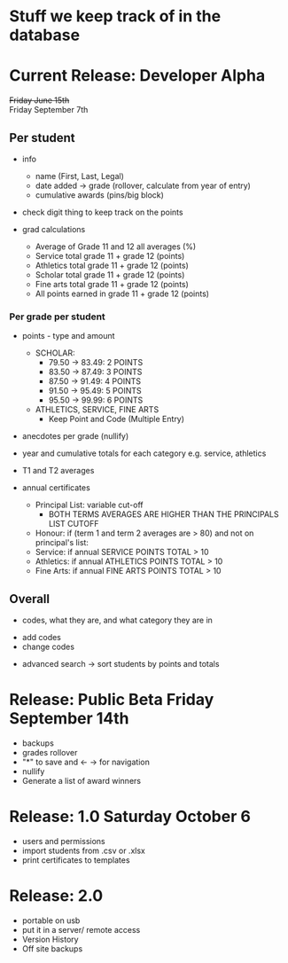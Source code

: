 # Stuff we keep track of in the database

# Current Release: Developer Alpha 
<dl><s>Friday June 15th</s><br>
Friday September 7th
</dl> 


## Per student

* info
  * name (First, Last, Legal)
  * date added → grade (rollover, calculate from year of entry)
  * cumulative awards (pins/big block)

* check digit thing to keep track on the points

* grad calculations
  * Average of Grade 11 and 12 all averages (%)
  * Service total grade 11 + grade 12 (points)
  * Athletics total grade 11 + grade 12 (points)
  * Scholar total grade 11 + grade 12 (points)
  * Fine arts total grade 11 + grade 12 (points)
  * All points earned in grade 11 + grade 12 (points)

### Per grade per student

* points - type and amount
  * SCHOLAR:
    - 79.50 -> 83.49: 2 POINTS
    - 83.50 -> 87.49: 3 POINTS
    - 87.50 -> 91.49: 4 POINTS
    - 91.50 -> 95.49: 5 POINTS
    - 95.50 -> 99.99: 6 POINTS
  * ATHLETICS, SERVICE, FINE ARTS
    - Keep Point and Code (Multiple Entry)
  

* anecdotes per grade (nullify)
* year and cumulative totals for each category e.g. service, athletics
* T1 and T2 averages
* annual certificates
  * Principal List: variable cut-off
    * BOTH TERMS AVERAGES ARE HIGHER THAN THE PRINCIPALS LIST CUTOFF
  * Honour:    if (term 1 and term 2 averages are > 80) and not on principal's list:
  * Service:   if annual SERVICE POINTS TOTAL > 10
  * Athletics: if annual ATHLETICS POINTS TOTAL > 10
  * Fine Arts: if annual FINE ARTS POINTS TOTAL > 10

## Overall

* codes, what they are, and what category they are in
- add codes
- change codes

* advanced search -> sort students by points and totals


# Release: Public Beta Friday September 14th

* backups
* grades rollover
* "*" to save and <- -> for navigation
* nullify
* Generate a list of award winners


# Release: 1.0 Saturday October 6
* users and permissions
* import students from .csv or .xlsx
* print certificates to templates


# Release: 2.0
* portable on usb
* put it in a server/ remote access
* Version History
* Off site backups